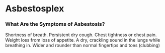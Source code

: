 # Asbestosplex

### What Are the Symptoms of Asbestosis?
Shortness of breath.
Persistent dry cough.
Chest tightness or chest pain.
Weight loss from loss of appetite.
A dry, crackling sound in the lungs while breathing in.
Wider and rounder than normal fingertips and toes (clubbing)
